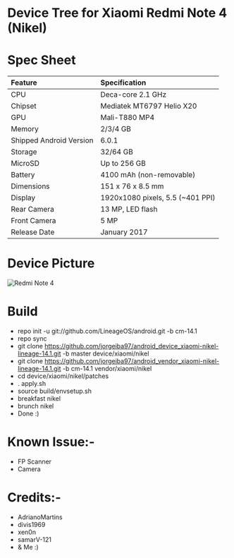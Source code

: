 # Device Tree for Xiaomi Redmi Note 4 (Nikel)

# Spec Sheet

| Feature                 | Specification                     |
| :---------------------- | :-------------------------------- |
| CPU                     | Deca-core 2.1 GHz                 |
| Chipset                 | Mediatek MT6797 Helio X20         |
| GPU                     | Mali-T880 MP4                     |
| Memory                  | 2/3/4 GB                          |
| Shipped Android Version | 6.0.1                             |
| Storage                 | 32/64 GB                          |
| MicroSD                 | Up to 256 GB                      |
| Battery                 | 4100 mAh (non-removable)          |
| Dimensions              | 151 x 76 x 8.5 mm                 |
| Display                 | 1920x1080 pixels, 5.5 (~401 PPI)  |
| Rear Camera             | 13 MP, LED flash                  |
| Front Camera            | 5 MP                              |
| Release Date            | January 2017                      |

# Device Picture

![Redmi Note 4](http://i01.appmifile.com/webfile/globalimg/7/537557F3-A4F1-2490-E9D3-138B2A11DBF6.png "Redmi Note 4")

   # Build
   * repo init -u git://github.com/LineageOS/android.git -b cm-14.1
   * repo sync
   * git clone https://github.com/jorgeiba97/android_device_xiaomi-nikel-lineage-14.1.git -b master device/xiaomi/nikel
   * git clone https://github.com/jorgeiba97/android_vendor_xiaomi-nikel-lineage-14.1.git -b cm-14.1 vendor/xiaomi/nikel
   * cd device/xiaomi/nikel/patches
   * . apply.sh
   * source build/envsetup.sh
   * breakfast nikel
   * brunch nikel
   * Done :)
   
   # Known Issue:-
   * FP Scanner
   * Camera
   
   # Credits:-
   * AdrianoMartins
   * divis1969
   * xen0n
   * samarV-121
   * & Me :)

